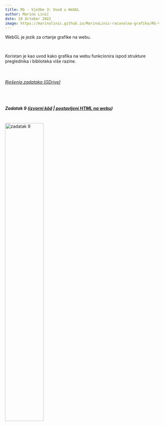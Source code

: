 ```yaml
---
title: RG - Vježbe 3: Uvod u WebGL
author: Marino Linić
date: 28 October 2022
image: https://marinolinic.github.io/MarinoLinic-racunalna-grafika/RG-Vje%C5%BEbe-3_WebGL/Screenshot_1343.png
---
```


WebGL je jezik za crtanje grafike na webu.

<br>

Koristan je kao uvod kako grafika na webu funkcionira ispod strukture preglednika i biblioteka više razine.

<br>

###### [Rješenja zadataka (GDrive)](https://drive.google.com/drive/folders/1SxHwBBJdz83dLbn1IehFqyk4_W6cziOt?usp=sharing)

<br>

##### Zadatak 9 ([izvorni kôd](https://github.com/MarinoLinic/MarinoLinic-racunalna-grafika/blob/main/RG-Vje%C5%BEbe-3_WebGL) | [postavljeni HTML na webu](https://marinolinic.github.io/MarinoLinic-racunalna-grafika/RG-Vje%C5%BEbe-3_WebGL/task3.html))

<br>

<img src="Screenshot_1343.png" alt="zadatak 9" width="50%" height="auto">
